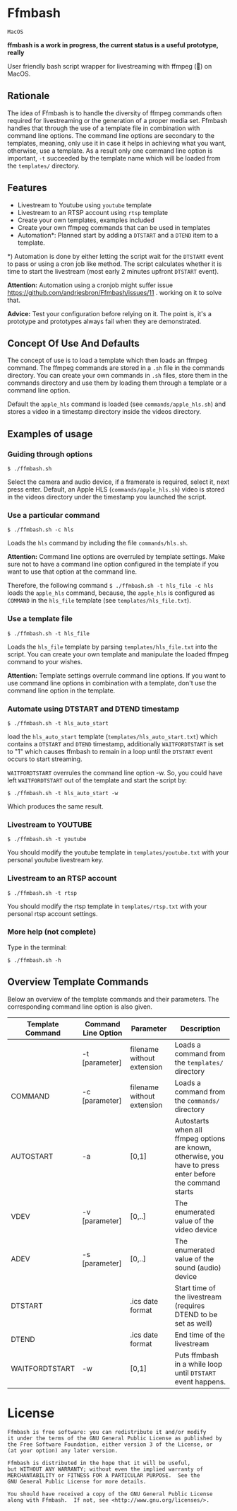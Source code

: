 # Ffmbash
```MacOS```

**ffmbash is a work in progress, the current status is a useful prototype, really**

User friendly bash script wrapper for livestreaming with ffmpeg (:bow:) on MacOS.

## Rationale
The idea of Ffmbash is to handle the diversity of ffmpeg commands often required for livestreaming or the generation of a proper media set. Ffmbash handles that through the use of a template file in combination with command line options. The command line options are secondary to the templates, meaning, only use it in case it helps in achieving what you want, otherwise, use a template. As a result only one command line option is important, ```-t``` succeeded by the template name which will be loaded from the ```templates/``` directory.

## Features
- Livestream to Youtube using ```youtube``` template
- Livestream to an RTSP account using ```rtsp``` template
- Create your own templates, examples included
- Create your own ffmpeg commands that can be used in templates
- Automation*: Planned start by adding a ```DTSTART``` and a ```DTEND``` item to a template.

*) Automation is done by either letting the script wait for the ```DTSTART``` event to pass or using a cron job like method. The script calculates whether it is time to start the livestream (most early 2 minutes upfront ```DTSTART``` event). 

**Attention:** Automation using a cronjob might suffer issue https://github.com/andriesbron/Ffmbash/issues/11 . working on it to solve that.

**Advice:** Test your configuration before relying on it. The point is, it's a prototype and prototypes always fail when they are demonstrated.

## Concept Of Use And Defaults

The concept of use is to load a template which then loads an ffmpeg command. The ffmpeg commands are stored in a ```.sh``` file in the commands directory. You can create your own commands in ```.sh``` files, store them in the commands directory and use them by loading them through a template or a command line option.

Default the ```apple_hls``` command is loaded (see ```commands/apple_hls.sh```) and stores a video in a timestamp directory inside the videos directory.

## Examples of usage
### Guiding through options
```
$ ./ffmbash.sh
```
Select the camera and audio device, if a framerate is required, select it, next press enter. Default, an Apple HLS (```commands/apple_hls.sh```) video is stored in the videos directory under the timestamp you launched the script.


### Use a particular command
```
$ ./ffmbash.sh -c hls
```
Loads the ```hls``` command by including the file ```commands/hls.sh```.

**Attention:** Command line options are overruled by template settings. Make sure not to have a command line option configured in the template if you want to use that option at the command line.

Therefore, the following command ```$ ./ffmbash.sh -t hls_file -c hls``` loads the ```apple_hls``` command, because, the ```apple_hls``` is configured as ```COMMAND``` in the ```hls_file``` template (see ```templates/hls_file.txt```).


### Use a template file
```
$ ./ffmbash.sh -t hls_file
```
Loads the ```hls_file``` template by parsing ```templates/hls_file.txt``` into the script. You can create your own template and manipulate the loaded ffmpeg command to your wishes.

**Attention:** Template settings overrule command line options. If you want to use command line options in combination with a template, don't use the command line option in the template.


### Automate using DTSTART and DTEND timestamp
```
$ ./ffmbash.sh -t hls_auto_start
```
load the ```hls_auto_start``` template (```templates/hls_auto_start.txt```) which contains a ```DTSTART``` and ```DTEND``` timestamp, additionally ```WAITFORDTSTART``` is set to "1" which causes ffmbash to remain in a loop until the ```DTSTART``` event occurs to start streaming.

```WAITFORDTSTART``` overrules the command line option -w. So, you could have left ```WAITFORDTSTART``` out of the template and start the script by:

```
$ ./ffmbash.sh -t hls_auto_start -w
```

Which produces the same result.


### Livestream to YOUTUBE
```
$ ./ffmbash.sh -t youtube
```
You should modify the youtube template in ```templates/youtube.txt``` with your personal youtube livestream key.


### Livestream to an RTSP account
```
$ ./ffmbash.sh -t rtsp
```
You should modify the rtsp template in ```templates/rtsp.txt``` with your personal rtsp account settings.


### More help (not complete)

Type in the terminal:

```
$ ./ffmbash.sh -h
```


## Overview Template Commands

Below an overview of the template commands and their parameters. The corresponding command line option is also given. 

| Template Command  | Command Line Option| Parameter       | Description |
| ---               |   -----    |   ----------------------  | ----------- |
|                   | -t [parameter]     | filename without extension  | Loads a command from the ```templates/``` directory |
| COMMAND           | -c [parameter]     | filename without extension  | Loads a command from the ```commands/``` directory |
| AUTOSTART | -a | [0,1] | Autostarts when all ffmpeg options are known, otherwise, you have to press enter before the command starts|
| VDEV  | -v [parameter]| [0,..]       | The enumerated value of the video device |
| ADEV  | -s [parameter]| [0,..]      | The enumerated value of the sound (audio) device |
| DTSTART  |  | .ics date format       | Start time of the livestream (requires DTEND to be set as well) |
| DTEND  |  | .ics date format       | End time of the livestream |
| WAITFORDTSTART| -w | [0,1] | Puts ffmbash in a while loop until ```DTSTART``` event happens. |


# License
```
Ffmbash is free software: you can redistribute it and/or modify
it under the terms of the GNU General Public License as published by
the Free Software Foundation, either version 3 of the License, or
(at your option) any later version.

Ffmbash is distributed in the hope that it will be useful,
but WITHOUT ANY WARRANTY; without even the implied warranty of
MERCHANTABILITY or FITNESS FOR A PARTICULAR PURPOSE.  See the
GNU General Public License for more details.

You should have received a copy of the GNU General Public License
along with Ffmbash.  If not, see <http://www.gnu.org/licenses/>.
```
